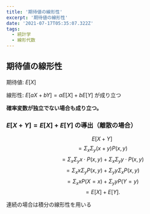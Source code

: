 ```yaml
---
title: '期待値の線形性'
excerpt: '期待値の線形性'
date: '2021-07-17T05:35:07.322Z'
tags:
  - 統計学
  - 線形代数
---
```


## 期待値の線形性
期待値: $E[X]$

線形性: $E[aX + bY] = aE[X] + bE[Y]$ が成り立つ

**確率変数が独立でない場合も成り立つ。**

### $E[X + Y] = E[X] + E[Y]$ の導出（離散の場合）

$$
E[X + Y]
$$
$$
= \Sigma_x \Sigma_y (x + y) P(x, y)
$$
$$
= \Sigma_x \Sigma_y x \cdot P(x, y) + \Sigma_x \Sigma_y y \cdot P(x, y)
$$
$$
= \Sigma_x x \Sigma_y P(x, y) + \Sigma_y y \Sigma_x P(x, y)
$$
$$
= \Sigma_x x P(X = x) + \Sigma_y y P(Y = y)
$$
$$
= E[X] + E[Y].
$$


連続の場合は積分の線形性を用いる